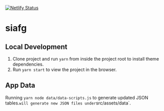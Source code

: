 [![Netlify Status](https://api.netlify.com/api/v1/badges/6f485b64-c580-43b9-9a17-55f25d5909d5/deploy-status)](https://app.netlify.com/sites/savas-siafg/deploys)

# siafg

## Local Development

1. Clone project and run `yarn` from inside the project root to install theme dependencies.
1. Run `yarn start` to view the project in the browser.

## App Data
Running `yarn node data/data-scripts.js` to generate updated JSON tables.` will generate new JSON files under `src/assets/data`.

